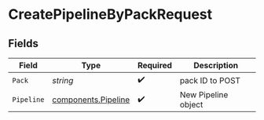 # CreatePipelineByPackRequest


## Fields

| Field                                                      | Type                                                       | Required                                                   | Description                                                |
| ---------------------------------------------------------- | ---------------------------------------------------------- | ---------------------------------------------------------- | ---------------------------------------------------------- |
| `Pack`                                                     | *string*                                                   | :heavy_check_mark:                                         | pack ID to POST                                            |
| `Pipeline`                                                 | [components.Pipeline](../../models/components/pipeline.md) | :heavy_check_mark:                                         | New Pipeline object                                        |